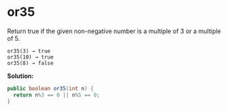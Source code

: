 # or35

Return true if the given non-negative number is a multiple of 3 or a multiple of 5.

```
or35(3) → true
or35(10) → true
or35(8) → false
```

**Solution:**

```java
public boolean or35(int n) {
  return n%3 == 0 || n%5 == 0;
}
```
